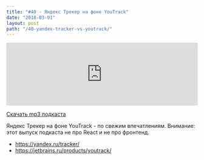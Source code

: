 ```yaml
---
title: "#40 - Яндекс Трекер на фоне YouTrack"
date: "2018-03-01"
layout: post
path: "/40-yandex-tracker-vs-youtrack/"
---
```


<iframe width="100%" height="166" scrolling="no" frameborder="no" allow="autoplay" src="https://w.soundcloud.com/player/?url=https%3A//api.soundcloud.com/tracks/407088090&color=%23ff5500&auto_play=false&hide_related=true&show_comments=true&show_user=true&show_reposts=false&show_teaser=true"></iframe>

<a href="https://5minreact.podster.fm/40/download/audio.mp3?download=yes&media=file"><i class="fa fa-download"></i> Скачать mp3 подкаста</a>

Яндекс Трекер на фоне YouTrack - по свежим впечатлениям.
Внимание: этот выпуск подкаста не про React и не про фронтенд.

- https://yandex.ru/tracker/
- https://jetbrains.ru/products/youtrack/
